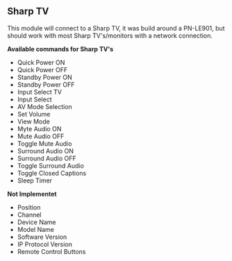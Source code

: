## Sharp TV

This module will connect to a Sharp TV, it was build around a PN-LE901, but should work with most Sharp TV's/monitors with a network connection.

**Available commands for Sharp TV's**
* Quick Power ON
* Quick Power OFF
* Standby Power ON
* Standby Power OFF
* Input Select TV
* Input Select
* AV Mode Selection
* Set Volume
* View Mode
* Myte Audio ON
* Mute Audio OFF
* Toggle Mute Audio
* Surround Audio ON
* Surround Audio OFF
* Toggle Surround Audio
* Toggle Closed Captions
* Sleep Timer

**Not Implementet**
* Position
* Channel
* Device Name
* Model Name
* Software Version
* IP Protocol Version
* Remote Control Buttons
